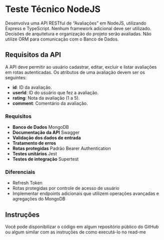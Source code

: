 # Teste Técnico NodeJS

Desenvolva uma API RESTful de “Avaliações” em NodeJS, utilizando Express e TypeScript. Nenhum framework adicional deve ser utilizado. Decisões de
arquitetura e organização do projeto serão avaliadas. Não utilize ORM para comunicação com o Banco de Dados.

## Requisitos da API

A API deve permitir ao usuário cadastrar, editar, excluir e listar avaliações em rotas autenticadas.   Os atributos de uma avaliação devem ser os seguintes:

- **id**: ID da avaliação.
- **userId**: ID do usuário que fez a avaliação.
- **rating**: Nota da avaliação (1 a 5).
- **comment**: Comentário da avaliação.

### Requisitos

- **Banco de Dados** MongoDB
- **Documentação da API** Swagger
- **Validação dos dados de entrada**
- **Tratamento de erros**
- **Rotas protegidas** Padrão Bearer Authentication
- **Testes unitários** Jest
- **Testes de integração** Supertest

### Diferenciais

- Refresh Token
- Rotas protegidas por controle de acesso de usuário
-  Implementar endpoints adicionais que utilizem operações avançadas e agregações do MongoDB

## Instruções

Você pode disponibilizar o código em algum repositório público do GitHub
ou algum similar com as instruções de como executá-lo no read-me
